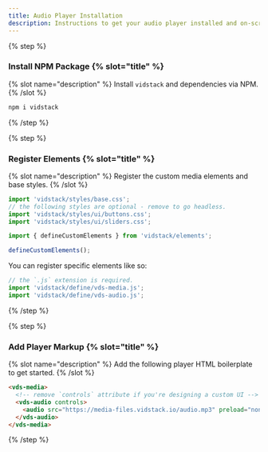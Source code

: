 ```yaml
---
title: Audio Player Installation
description: Instructions to get your audio player installed and on-screen using HTML.
---
```


{% step %}

### Install NPM Package {% slot="title" %}

{% slot name="description" %}
Install `vidstack` and dependencies via NPM.
{% /slot %}

```bash {% copy=true %}
npm i vidstack
```

{% /step %}

{% step %}

### Register Elements {% slot="title" %}

{% slot name="description" %}
Register the custom media elements and base styles.
{% /slot %}

```js {% copy=true %}
import 'vidstack/styles/base.css';
// the following styles are optional - remove to go headless.
import 'vidstack/styles/ui/buttons.css';
import 'vidstack/styles/ui/sliders.css';

import { defineCustomElements } from 'vidstack/elements';

defineCustomElements();
```

You can register specific elements like so:

```js
// the `.js` extension is required.
import 'vidstack/define/vds-media.js';
import 'vidstack/define/vds-audio.js';
```

{% /step %}

{% step %}

### Add Player Markup {% slot="title" %}

{% slot name="description" %}
Add the following player HTML boilerplate to get started.
{% /slot %}

```html {% copy=true %}
<vds-media>
  <!-- remove `controls` attribute if you're designing a custom UI -->
  <vds-audio controls>
    <audio src="https://media-files.vidstack.io/audio.mp3" preload="none"></audio>
  </vds-audio>
</vds-media>
```

{% /step %}
